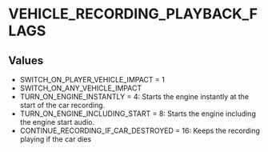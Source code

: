 # VEHICLE_RECORDING_PLAYBACK_FLAGS

## Values
* SWITCH_ON_PLAYER_VEHICLE_IMPACT = 1
* SWITCH_ON_ANY_VEHICLE_IMPACT
* TURN_ON_ENGINE_INSTANTLY = 4: Starts the engine instantly at the start of the car recording.
* TURN_ON_ENGINE_INCLUDING_START = 8: Starts the engine including the engine start audio.
* CONTINUE_RECORDING_IF_CAR_DESTROYED = 16: Keeps the recording playing if the car dies